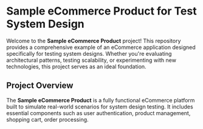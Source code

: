# Sample eCommerce Product for Test System Design

Welcome to the **Sample eCommerce Product** project! This repository provides a comprehensive example of an eCommerce application designed specifically for testing system designs. Whether you're evaluating architectural patterns, testing scalability, or experimenting with new technologies, this project serves as an ideal foundation.

## Project Overview

The **Sample eCommerce Product** is a fully functional eCommerce platform built to simulate real-world scenarios for system design testing. It includes essential components such as user authentication, product management, shopping cart, order processing.
